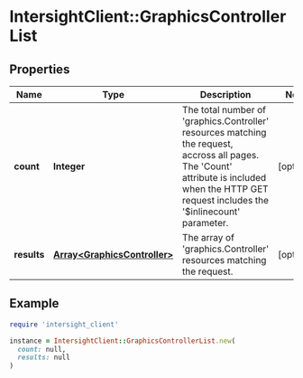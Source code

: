 # IntersightClient::GraphicsControllerList

## Properties

| Name | Type | Description | Notes |
| ---- | ---- | ----------- | ----- |
| **count** | **Integer** | The total number of &#39;graphics.Controller&#39; resources matching the request, accross all pages. The &#39;Count&#39; attribute is included when the HTTP GET request includes the &#39;$inlinecount&#39; parameter. | [optional] |
| **results** | [**Array&lt;GraphicsController&gt;**](GraphicsController.md) | The array of &#39;graphics.Controller&#39; resources matching the request. | [optional] |

## Example

```ruby
require 'intersight_client'

instance = IntersightClient::GraphicsControllerList.new(
  count: null,
  results: null
)
```

